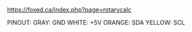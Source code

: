 https://foxed.ca/index.php?page=rotarycalc

PINOUT:
  GRAY:   GND
  WHITE:  +5V
  ORANGE: SDA
  YELLOW: SCL
